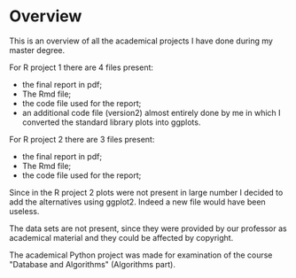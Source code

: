 # Overview

This is an overview of all the academical projects I have done during my master degree.   

For R project 1 there are 4 files present: 
- the final report in pdf;
- The Rmd file;
- the code file used for the report;
- an additional code file (version2) almost entirely done by me in which I converted the standard library plots into ggplots. 

For R project 2 there are 3 files present:
- the final report in pdf;
- The Rmd file;
- the code file used for the report;

Since in the R project 2 plots were not present in large number I decided to add the alternatives using ggplot2. Indeed a new file would have been useless.

The data sets are not present, since they were provided by our professor as academical material and they could be affected by copyright. 

The academical Python project was made for examination of the course "Database and Algorithms" (Algorithms part).
